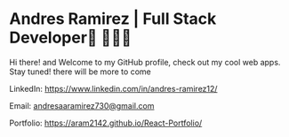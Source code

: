 # Andres Ramirez | Full Stack Developer🚀 👨🏽‍💻

Hi there! and Welcome to my GitHub profile, check out my cool web apps. Stay tuned! there will be more to come

LinkedIn: https://www.linkedin.com/in/andres-ramirez12/

Email: andresaaramirez730@gmail.com 

Portfolio: https://aram2142.github.io/React-Portfolio/
